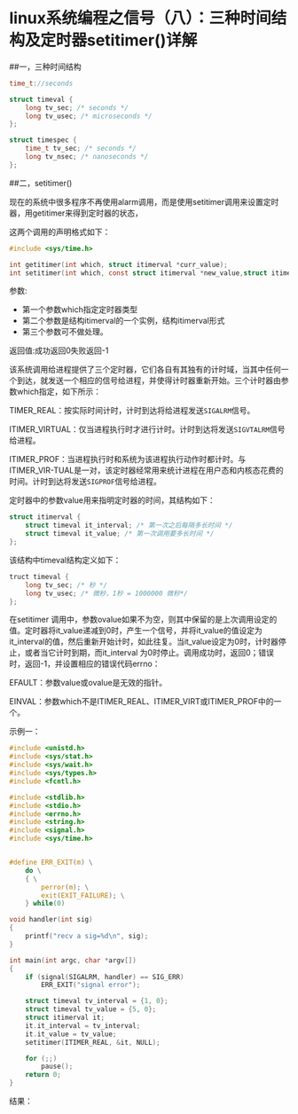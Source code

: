 # linux系统编程之信号（八）：三种时间结构及定时器setitimer()详解


##一，三种时间结构

```c
time_t://seconds

struct timeval {
    long tv_sec; /* seconds */
    long tv_usec; /* microseconds */
};

struct timespec {
    time_t tv_sec; /* seconds */
    long tv_nsec; /* nanoseconds */
};

```

##二，setitimer()

现在的系统中很多程序不再使用alarm调用，而是使用setitimer调用来设置定时器，用getitimer来得到定时器的状态，

这两个调用的声明格式如下：
```c
#include <sys/time.h>

int getitimer(int which, struct itimerval *curr_value); 
int setitimer(int which, const struct itimerval *new_value,struct itimerval *old_value);
```

参数:

- 第一个参数which指定定时器类型
- 第二个参数是结构itimerval的一个实例，结构itimerval形式
- 第三个参数可不做处理。

返回值:成功返回0失败返回-1

该系统调用给进程提供了三个定时器，它们各自有其独有的计时域，当其中任何一个到达，就发送一个相应的信号给进程，并使得计时器重新开始。三个计时器由参数which指定，如下所示：

TIMER_REAL：按实际时间计时，计时到达将给进程发送`SIGALRM`信号。

ITIMER_VIRTUAL：仅当进程执行时才进行计时。计时到达将发送`SIGVTALRM`信号给进程。

ITIMER_PROF：当进程执行时和系统为该进程执行动作时都计时。与ITIMER_VIR-TUAL是一对，该定时器经常用来统计进程在用户态和内核态花费的时间。计时到达将发送`SIGPROF`信号给进程。

定时器中的参数value用来指明定时器的时间，其结构如下：

```c
struct itimerval {
    struct timeval it_interval; /* 第一次之后每隔多长时间 */
    struct timeval it_value; /* 第一次调用要多长时间 */
};
```

该结构中timeval结构定义如下：

```c
truct timeval {
    long tv_sec; /* 秒 */
    long tv_usec; /* 微秒，1秒 = 1000000 微秒*/
};
```

在setitimer 调用中，参数ovalue如果不为空，则其中保留的是上次调用设定的值。定时器将it_value递减到0时，产生一个信号，并将it_value的值设定为it_interval的值，然后重新开始计时，如此往复。当it_value设定为0时，计时器停止，或者当它计时到期，而it_interval 为0时停止。调用成功时，返回0；错误时，返回-1，并设置相应的错误代码errno：

EFAULT：参数value或ovalue是无效的指针。

EINVAL：参数which不是ITIMER_REAL、ITIMER_VIRT或ITIMER_PROF中的一个。

示例一：

```c
#include <unistd.h>
#include <sys/stat.h>
#include <sys/wait.h>
#include <sys/types.h>
#include <fcntl.h>

#include <stdlib.h>
#include <stdio.h>
#include <errno.h>
#include <string.h>
#include <signal.h>
#include <sys/time.h>


#define ERR_EXIT(m) \
    do \
    { \
        perror(m); \
        exit(EXIT_FAILURE); \
    } while(0)

void handler(int sig)
{
    printf("recv a sig=%d\n", sig);
}

int main(int argc, char *argv[])
{
    if (signal(SIGALRM, handler) == SIG_ERR)
        ERR_EXIT("signal error");

    struct timeval tv_interval = {1, 0};
    struct timeval tv_value = {5, 0};
    struct itimerval it;
    it.it_interval = tv_interval;
    it.it_value = tv_value;
    setitimer(ITIMER_REAL, &it, NULL);

    for (;;)
        pause();
    return 0;
}
```

结果：